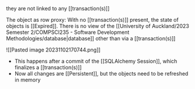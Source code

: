 they are not linked to any [[transaction(s)]]

The object as row proxy:
	With no [[transaction(s)]] present, the state of objects is [[Expired]]. There is no view of the [[University of Auckland/2023 Semester 2/COMPSCI235 - Software Development Methodologies/database|database]] other than via a [[transaction(s)]]

![[Pasted image 20231102170744.png]]
- This happens after a commit of the [[SQLAlchemy Session]], which finalizes a [[transaction(s)]]
- Now all changes are [[Persistent]], but the objects need to be refreshed in memory